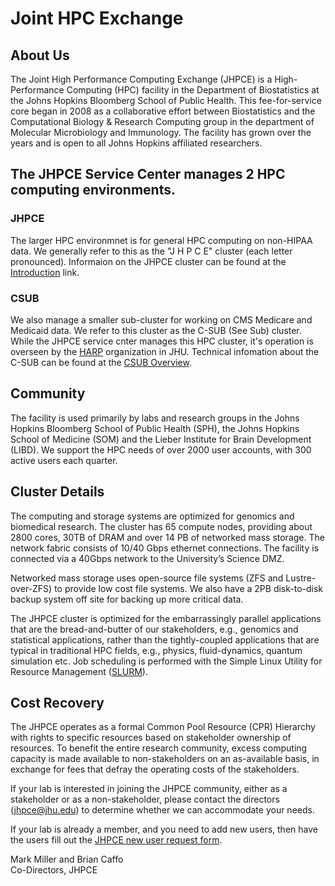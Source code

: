 # Joint HPC Exchange

## About Us
The Joint High Performance Computing Exchange (JHPCE) is a
High-Performance Computing (HPC) facility in the Department of
Biostatistics at the Johns Hopkins Bloomberg School of Public
Health. This fee-for-service core began in 2008 as a collaborative
effort between Biostatistics and the Computational Biology & Research
Computing group in the department of Molecular Microbiology and
Immunology. The facility has grown over the years and is open to
all Johns Hopkins affiliated researchers.

## The JHPCE Service Center manages 2 HPC computing environments.

### JHPCE
The larger HPC environmnet is for general HPC computing on non-HIPAA data.
We generally refer to this as the "J H P C E" cluster (each letter pronounced). 
Informaion on the JHPCE cluster can be found at the [Introduction](intro.md)
link.

### CSUB
We also manage a smaller sub-cluster for working on CMS Medicare and Medicaid
data. We refer to this cluster as the C-SUB (See Sub) cluster. While the JHPCE
service cnter manages this HPC cluster, it's operation is overseen by the [HARP](https://hbhi.jhu.edu/affiliate-resource/health-analytics-research-platform-harp)
organization in JHU. Technical infomation about the C-SUB can be found at the
[CSUB Overview](../csub/csub-overview.md).

## Community
The facility is used primarily by labs and research groups in the
Johns Hopkins Bloomberg School of Public Health (SPH), the Johns
Hopkins School of Medicine (SOM) and the Lieber Institute for Brain
Development (LIBD). We support the HPC needs of over 2000 user accounts,
with 300 active users each quarter.

## Cluster Details
The computing and storage systems are optimized for genomics and
biomedical research. The cluster has 65 compute nodes, providing about
2800 cores, 30TB of DRAM and over 14 PB of networked mass
storage. The network fabric consists of 10/40 Gbps ethernet connections.
The facility is connected via a 40Gbps network to the University’s Science DMZ.

Networked mass storage uses open-source file systems (ZFS and
Lustre-over-ZFS) to provide low cost file systems. We also have a 2PB
disk-to-disk backup system off site for backing up more critical data.

The JHPCE cluster is optimized for the embarrassingly parallel
applications that are the bread-and-butter of our stakeholders, e.g.,
genomics and statistical applications, rather than the tightly-coupled
applications that are typical in traditional HPC fields, e.g.,
physics, fluid-dynamics, quantum simulation etc.  Job scheduling is
performed with the Simple Linux Utility for Resource Management
([SLURM](https://slurm.schedmd.com)).

## Cost Recovery
The JHPCE operates as a formal Common Pool Resource (CPR) Hierarchy
with rights to specific resources based on stakeholder ownership of
resources. To benefit the entire research community, excess computing
capacity is made available to non-stakeholders on an as-available
basis, in exchange for fees that defray the operating costs of the
stakeholders.

If your lab is interested in joining the JHPCE community, either as a
stakeholder or as a non-stakeholder, please contact the directors
(jhpce@jhu.edu) to determine whether we can accommodate your needs.

If your lab is already a member, and you need to add new users, then
have the users fill out the [JHPCE new user request
form](../joinus/new-users-form.md).

Mark Miller and Brian Caffo  
Co-Directors, JHPCE

